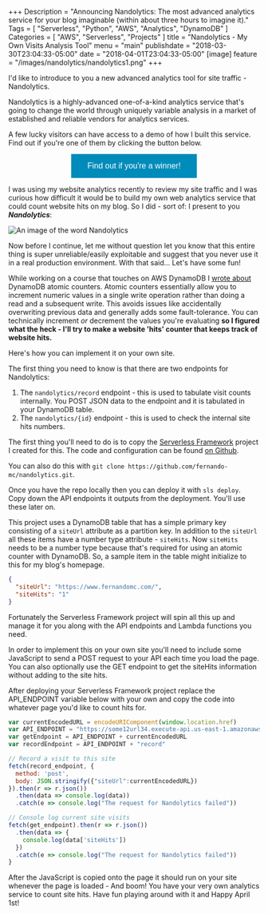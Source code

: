 +++
Description = "Announcing Nandolytics: The most advanced analytics service for your blog imaginable (within about three hours to imagine it)."
Tags = [
  "Serverless",
  "Python",
  "AWS",
  "Analytics",
  "DynamoDB"
]
Categories = [
  "AWS",
  "Serverless",
  "Projects"
]
title = "Nandolytics - My Own Visits Analysis Tool"
menu = "main"
publishdate = "2018-03-30T23:04:33-05:00"
date = "2018-04-01T23:04:33-05:00"
[image]
    feature = "/images/nandolytics/nandolytics1.png"
+++

I'd like to introduce to you a new advanced analytics tool for site traffic - Nandolytics. 

Nandolytics is a highly-advanced one-of-a-kind analytics service that's going to change the world through uniquely variable analysis in a market of established and reliable vendors for analytics services. 

A few lucky visitors can have access to a demo of how I built this service. Find out if you're one of them by clicking the button below.

<!--more-->

<center> <button style="background-color: #008CBA;
    border: none;
    color: white;
    padding: 15px 32px;
    text-align: center;
    text-decoration: none;
    display: inline-block;
    font-size: 16px;"
onclick="checkHitsOnClick()">Find out if you're a winner!</button></center>
<div id='totalHits'></div>
<div id='ricky'></div>

<script>
var ricky_iFrame = '<center><iframe width="560" height="315" src="https://www.youtube.com/embed/dQw4w9WgXcQ?&autoplay=1" frameborder="0" allow="autoplay; encrypted-media" allowfullscreen></iframe></center'
var root_url = "https://hz9ap21u7a.execute-api.us-east-1.amazonaws.com/dev/nandolytics/"
var get_endpoint = root_url + "https%3A%2F%2Fwww.fernandomc.com"
var record_endpoint = root_url + "record"

// Record a visit to this site
fetch(record_endpoint, {
  method: 'post',
  body: JSON.stringify({"siteUrl":"https://www.fernandomc.com"})
}).then(r => r.json())
  .then(data => console.log(data))
  .catch(e => console.log("The request for Nandolytics failed"))

var siteHits = 0

// Check the current visit to this site when clicked.
function checkHitsOnClick(){
  fetch(get_endpoint).then(r => r.json())
    .then(data => {
      console.log(data)
      document.getElementById('totalHits').innerHTML = '<strong style="color:blue; font-size:2em">Your visit was number: ' + data['siteHits'] + '! April Fools!</strong>'
      siteHits = data['siteHits']
    })
    .catch(e => console.log("The request for Nandolytics failed")) 

  // Everyone is a winner!
  document.getElementById('totalHits').innerHTML= siteHits
  document.getElementById('ricky').innerHTML= ricky_iFrame
  document.getElementById('aprilFoolsHidden').innerHTML= "Happy April Fools! Despite the mandatory Rick Astley video and complete lack of a real prize I do actually have a fun demo to share with you."
}

</script>

<p id="aprilFoolsHidden"></p>

I was using my website analytics recently to review my site traffic and I was curious how difficult it would be to build my own web analytics service that could count website hits on my blog. So I did - sort of: I present to you **_Nandolytics_**:

![An image of the word Nandolytics](/images/nandolytics/nandolytics1.png)

Now before I continue, let me without question let you know that this entire thing is super unreliable/easily exploitable and suggest that you never use it in a real production environment. With that said... Let's have some fun!

While working on a course that touches on AWS DynamoDB I [wrote about](https://linuxacademy.com/blog/amazon-web-services-2/dynamodb-atomic-counters/) DynamoDB atomic counters. Atomic counters essentially allow you to increment numeric values in a single write operation rather than doing a read and a subsequent write. This avoids issues like accidentally overwriting previous data and generally adds some fault-tolerance. You can technically increment _or_ decrement the values you're evaluating **so I figured what the heck - I'll try to make a website 'hits' counter that keeps track of website hits.**

Here's how you can implement it on your own site. 

The first thing you need to know is that there are two endpoints for Nandolytics:

1. The `nandolytics/record` endpoint - this is used to tabulate visit counts internally. You POST JSON data to the endpoint and it is tabulated in your DynamoDB table.
2. The `nandolytics/{id}` endpoint - this is used to check the internal site hits numbers.

The first thing you'll need to do is to copy the [Serverless Framework](https://www.fernandomc.com) project I created for this. The code and configuration can be found [on Github](https://github.com/fernando-mc/nandolytics).

You can also do this with `git clone https://github.com/fernando-mc/nandolytics.git`.

Once you have the repo locally then you can deploy it with `sls deploy`. Copy down the API endpoints it outputs from the deployment. You'll use these later on. 

This project uses a DynamoDB table that has a simple primary key consisting of a `siteUrl` attribute as a partition key. In addition to the `siteUrl` all these items have a number type attribute - `siteHits`. Now `siteHits` needs to be a number type because that's required for using an atomic counter with DynamoDB. So, a sample item in the table might initialize to this for my blog's homepage.


```json
{
  "siteUrl": "https://www.fernandomc.com/",
  "siteHits": "1"
}

```

Fortunately the Serverless Framework project will spin all this up and manage it for you along with the API endpoints and Lambda functions you need.

In order to implement this on your own site you'll need to include some JavaScript to send a POST request to your API each time you load the page. You can also optionally use the GET endpoint to get the siteHits information without adding to the site hits.

After deploying your Serverless Framework project replace the API_ENDPOINT variable below with your own and copy the code into whatever page you'd like to count hits for.

```javascript
var currentEncodedURL = encodeURIComponent(window.location.href)
var API_ENDPOINT = "https://some12url34.execute-api.us-east-1.amazonaws.com/dev/nandolytics/"
var getEndpoint = API_ENDPOINT + currentEncodedURL
var recordEndpoint = API_ENDPOINT + "record"

// Record a visit to this site
fetch(record_endpoint, {
  method: 'post',
  body: JSON.stringify({"siteUrl":currentEncodedURL})
}).then(r => r.json())
  .then(data => console.log(data))
  .catch(e => console.log("The request for Nandolytics failed"))

// Console log current site visits
fetch(get_endpoint).then(r => r.json())
  .then(data => {
    console.log(data['siteHits'])
  })
  .catch(e => console.log("The request for Nandolytics failed"))
}
```

After the JavaScript is copied onto the page it should run on your site whenever the page is loaded - And boom! You have your very own analytics service to count site hits. Have fun playing around with it and Happy April 1st!